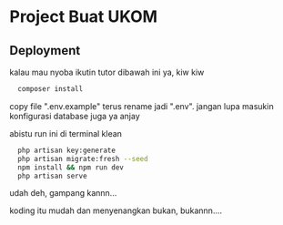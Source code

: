 
# Project Buat UKOM





## Deployment

kalau mau nyoba ikutin tutor dibawah ini ya, kiw kiw

```bash
  composer install
```

copy file ".env.example" terus rename jadi ".env". jangan lupa masukin konfigurasi database juga ya anjay

abistu run ini di terminal klean

```bash
  php artisan key:generate
  php artisan migrate:fresh --seed
  npm install && npm run dev
  php artisan serve
```

udah deh, gampang kannn...

koding itu mudah dan menyenangkan bukan, bukannn....

